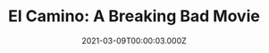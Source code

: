 ---
title: "El Camino: A Breaking Bad Movie"
year: 2019
date: 2021-03-09T00:00:03.000Z
permalink: /almanac/movies/2021-03-09-el-camino-a-breaking-bad-movie/index.html
link: https://letterboxd.com/rknightuk/film/el-camino-a-breaking-bad-movie/
rating: 2
tmdbid: 559969
---